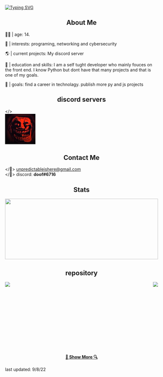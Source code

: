 [![Typing SVG](https://readme-typing-svg.herokuapp.com?color=%23FF5B5B&duration=3500&center=true&vCenter=true&lines=hello+world+I'm+%3C%2Fisaac%3E;some+random+tech+nerd)](https://git.io/typing-svg)
<br>


<h2 align="center">About Me</h2>

👴🏻 | age: 14.

📌 | interests: programing, networking and cybersecurity

🌎 | current projects: My discord server

🤪 | education and skills: I am a self tught developer who mainly fouces on the front end. I know Python but dont have that many projects and that is one of my goals.

🥅 | goals:
find a career in technolagy.
publish more py and js projects



<h2 align="center">discord servers</h2>

</>
<br>
<a href="https://discord.gg/JK49BqeEs3"><img src="image_2022-05-20_163058237.png" alt="discord" style="width:100px;height:100px;"></a>

<h2 align="center">Contact Me</h2>

</📨> unpredictableishere@gmail.com
<br>
</🔵> discord: **doof#6716**

<h2 align="center">Stats</h2>

<a href="https://github.com/anuraghazra/github-readme-stats" title="Go to Source"><img width="100%" height="200" src="https://github-readme-stats.vercel.app/api?username=stickman-dev&show_icons=true&theme=dark"></a>


<h2 align="center">repository</h2>

<p width="100%" align="center">
  <a margin="10px" align="left" href="https://github.com/stickman-dev/omegle-ip-graber" title="Omegle ip Graber"><img align="left" height="115" src="https://github-readme-stats.vercel.app/api/pin/?username=stickman-dev&repo=omegle-ip-graber&theme=dark"></a>
  
  <a margin="10px" align="right" href="https://github.com/stickman-dev/isaac-johnson"  title="isaac-johnson.com"><img align="right" height="115" src="https://github-readme-stats.vercel.app/api/pin/?username=stickman-dev&repo=isaac-johnson&theme=dark"></a>
  
  
  <br><br><br><br>
  
  





<br><br><br><br><br><br><br><br>
<h4 align="center"><a href=https://github.com/stickman-dev?tab=repositories title="Show Repositories">🔎 Show More 🔍</a></h4>

last updated:
9/8/22

